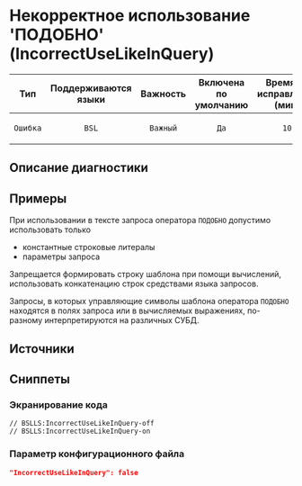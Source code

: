# Некорректное использование 'ПОДОБНО' (IncorrectUseLikeInQuery)

|   Тип    |    Поддерживаются<br>языки    | Важность |    Включена<br>по умолчанию    |    Время на<br>исправление (мин)    |                        Теги                        |
|:--------:|:-----------------------------:|:--------:|:------------------------------:|:-----------------------------------:|:--------------------------------------------------:|
| `Ошибка` |             `BSL`             | `Важный` |              `Да`              |                `10`                 |       `standard`<br>`sql`<br>`unpredictable`       |

<!-- Блоки выше заполняются автоматически, не трогать -->
## Описание диагностики
<!-- Описание диагностики заполняется вручную. Необходимо понятным языком описать смысл и схему работу -->

## Примеры
<!-- В данном разделе приводятся примеры, на которые диагностика срабатывает, а также можно привести пример, как можно исправить ситуацию -->

При использовании в тексте запроса оператора `ПОДОБНО` допустимо использовать только
- константные строковые литералы
- параметры запроса

Запрещается формировать строку шаблона при помощи вычислений, использовать конкатенацию строк средствами языка запросов.

Запросы, в которых управляющие символы шаблона оператора `ПОДОБНО` находятся в полях запроса или в вычисляемых выражениях, по-разному интерпретируются на различных СУБД.

## Источники
<!-- Необходимо указывать ссылки на все источники, из которых почерпнута информация для создания диагностики -->
<!-- Примеры источников

* Источник: [Стандарт: Тексты модулей](https://its.1c.ru/db/v8std#content:456:hdoc)
* Полезная информация: [Отказ от использования модальных окон](https://its.1c.ru/db/metod8dev#content:5272:hdoc)
* Источник: [Cognitive complexity, ver. 1.4](https://www.sonarsource.com/docs/CognitiveComplexity.pdf) -->

## Сниппеты

<!-- Блоки ниже заполняются автоматически, не трогать -->
### Экранирование кода

```bsl
// BSLLS:IncorrectUseLikeInQuery-off
// BSLLS:IncorrectUseLikeInQuery-on
```

### Параметр конфигурационного файла

```json
"IncorrectUseLikeInQuery": false
```
